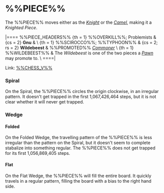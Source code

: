 # %%PIECE%%

The %%PIECE%% moves either as the [*Knight*](knight.html) or
the [*Camel*](camel.html), making it a *Knighted Piece*.

|====
%%PIECE_HEADERS%%
  {th = 1}  %%OVERKILL%%; Problemists
& {cs = 2}  **Gnu**
&           \\
  {th = 1}  %%SCIROCCO%%; %%TYPHOON%%
& {cs = 2; rs = 2}
            **Wildebeest**
&           %%PROMOTED%% [*Commoner*](king.html?piece=commoner) \\
  {th = 1}  %%WILDEBEEST%%
&           The *Wildebeest* is one of the two pieces a
            [*Pawn*](pawn.html) may promote to. \\
====|

Link: [%%CHESS_V%%](#piece:gnus)

### Spiral

On the Spiral, the %%PIECE%% circles the origin clockwise, in an
irregular pattern. It doesn't get trapped in the first 1,067,426,464
steps, but it is not clear whether it will never get trapped.

### Wedge

#### Folded

On the Folded Wedge, the travelling pattern of the %%PIECE%% is less
irregular than the pattern on the Spiral, but it doesn't seem to
complete stabalize into something regular. The %%PIECE%% does not
get trapped for its first 1,056,869,405 steps.

#### Flat

On the Flat Wedge, the %%PIECE%% will fill the entire board. It quickly
travels in a regular pattern, filling the board with a bias to the
right hand side.
